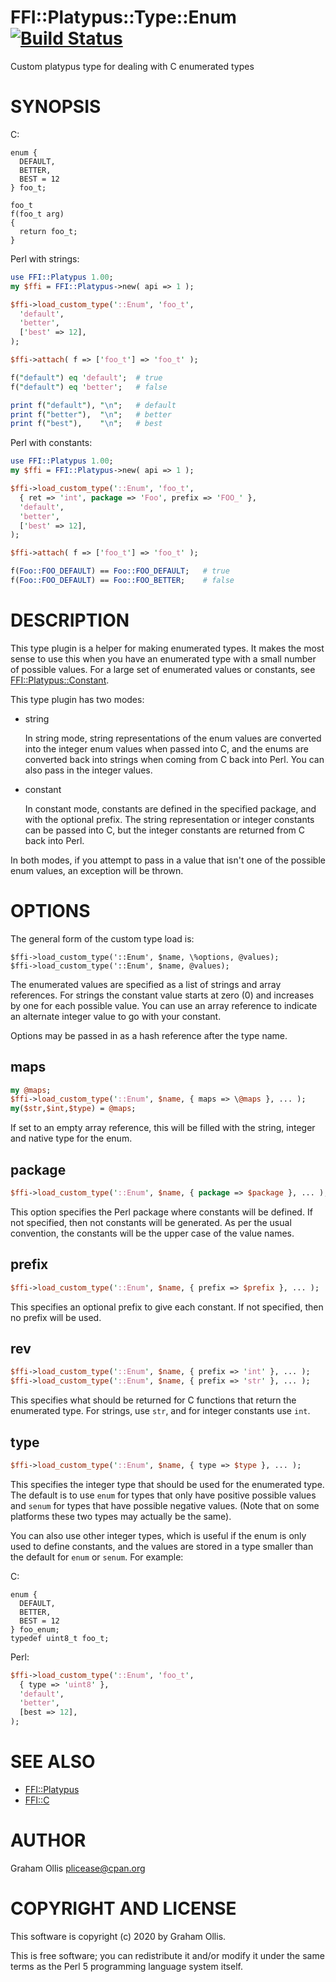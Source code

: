 # FFI::Platypus::Type::Enum [![Build Status](https://travis-ci.org/PerlFFI/FFI-Platypus-Type-Enum.svg)](http://travis-ci.org/PerlFFI/FFI-Platypus-Type-Enum)

Custom platypus type for dealing with C enumerated types

# SYNOPSIS

C:

```
enum {
  DEFAULT,
  BETTER,
  BEST = 12
} foo_t;

foo_t
f(foo_t arg)
{
  return foo_t;
}
```

Perl with strings:

```perl
use FFI::Platypus 1.00;
my $ffi = FFI::Platypus->new( api => 1 );

$ffi->load_custom_type('::Enum', 'foo_t',
  'default',
  'better',
  ['best' => 12],
);

$ffi->attach( f => ['foo_t'] => 'foo_t' );

f("default") eq 'default';  # true
f("default") eq 'better';   # false

print f("default"), "\n";   # default
print f("better"),  "\n";   # better
print f("best"),    "\n";   # best
```

Perl with constants:

```perl
use FFI::Platypus 1.00;
my $ffi = FFI::Platypus->new( api => 1 );

$ffi->load_custom_type('::Enum', 'foo_t', 
  { ret => 'int', package => 'Foo', prefix => 'FOO_' },
  'default',
  'better',
  ['best' => 12],
);

$ffi->attach( f => ['foo_t'] => 'foo_t' );

f(Foo::FOO_DEFAULT) == Foo::FOO_DEFAULT;   # true
f(Foo::FOO_DEFAULT) == Foo::FOO_BETTER;    # false
```

# DESCRIPTION

This type plugin is a helper for making enumerated types.  It makes the most sense
to use this when you have an enumerated type with a small number of possible values.
For a large set of enumerated values or constants, see [FFI::Platypus::Constant](https://metacpan.org/pod/FFI::Platypus::Constant).

This type plugin has two modes:

- string

    In string mode, string representations of the enum values are converted into
    the integer enum values when passed into C, and the enums are converted back
    into strings when coming from C back into Perl.  You can also pass in the
    integer values.

- constant

    In constant mode, constants are defined in the specified package, and with
    the optional prefix.  The string representation or integer constants can
    be passed into C, but the integer constants are returned from C back into
    Perl.

In both modes, if you attempt to pass in a value that isn't one of the possible
enum values, an exception will be thrown.

# OPTIONS

The general form of the custom type load is:

```
$ffi->load_custom_type('::Enum', $name, \%options, @values);
$ffi->load_custom_type('::Enum', $name, @values);
```

The enumerated values are specified as a list of strings and array references.
For strings the constant value starts at zero (0) and increases by one for each
possible value.  You can use an array reference to indicate an alternate integer
value to go with your constant.

Options may be passed in as a hash reference after the type name.

## maps

```perl
my @maps;
$ffi->load_custom_type('::Enum', $name, { maps => \@maps }, ... );
my($str,$int,$type) = @maps;
```

If set to an empty array reference, this will be filled with the string, integer
and native type for the enum.

## package

```perl
$ffi->load_custom_type('::Enum', $name, { package => $package }, ... );
```

This option specifies the Perl package where constants will be defined.
If not specified, then not constants will be generated.  As per the usual
convention, the constants will be the upper case of the value names.

## prefix

```perl
$ffi->load_custom_type('::Enum', $name, { prefix => $prefix }, ... );
```

This specifies an optional prefix to give each constant.  If not specified,
then no prefix will be used.

## rev

```perl
$ffi->load_custom_type('::Enum', $name, { prefix => 'int' }, ... );
$ffi->load_custom_type('::Enum', $name, { prefix => 'str' }, ... );
```

This specifies what should be returned for C functions that return the
enumerated type.  For strings, use `str`, and for integer constants
use `int`.

## type

```perl
$ffi->load_custom_type('::Enum', $name, { type => $type }, ... );
```

This specifies the integer type that should be used for the enumerated
type.  The default is to use `enum` for types that only have positive
possible values and `senum` for types that have possible negative values.
(Note that on some platforms these two types may actually be the same).

You can also use other integer types, which is useful if the enum is
only used to define constants, and the values are stored in a type
smaller than the default for `enum` or `senum`.  For example:

C:

```
enum {
  DEFAULT,
  BETTER,
  BEST = 12
} foo_enum;
typedef uint8_t foo_t;
```

Perl:

```perl
$ffi->load_custom_type('::Enum', 'foo_t',
  { type => 'uint8' },
  'default',
  'better',
  [best => 12],
);
```

# SEE ALSO

- [FFI::Platypus](https://metacpan.org/pod/FFI::Platypus)
- [FFI::C](https://metacpan.org/pod/FFI::C)

# AUTHOR

Graham Ollis <plicease@cpan.org>

# COPYRIGHT AND LICENSE

This software is copyright (c) 2020 by Graham Ollis.

This is free software; you can redistribute it and/or modify it under
the same terms as the Perl 5 programming language system itself.
